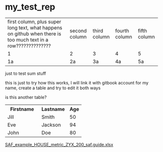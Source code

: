 # my\_test\_rep

|                                    |               |              |               |              |
| ---------------------------------- | ------------- | ------------ | ------------- | ------------ |
| first column, plus super long text, what happens on github when there is too much text in a row?????????????? | second column | third column | fourth column | fifth column |
| 1                                  | 2             | 3            | 4             | 5            |
| 1a                                 | 2a            | 3a           | 4a            | 5a           |

just to test sum stuff

this is just to try how this works, I will link it with gitbook account for my name, create a table and try to edit it both ways

is this another table?



<table style="width:50%">
  <tr>
    <th style='width:70%'>Firstname</th>
    <th>Lastname</th> 
    <th>Age</th>
  </tr>
  <tr>
    <td>Jill</td>
    <td>Smith</td>
    <td>50</td>
  </tr>
  <tr>
    <td>Eve</td>
    <td>Jackson</td>
    <td>94</td>
  </tr>
  <tr>
    <td>John</td>
    <td>Doe</td>
    <td>80</td>
  </tr>
</table>

</body>
</html>

[SAF_example_HOUSE_metric_ZYX_200_saf.guide.xlsx](https://github.com/msalak-scia/my_test_rep/files/7512567/SAF_example_HOUSE_metric_ZYX_200_saf.guide.xlsx)


